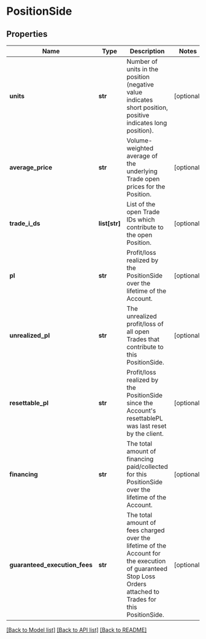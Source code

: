# PositionSide

## Properties
Name | Type | Description | Notes
------------ | ------------- | ------------- | -------------
**units** | **str** | Number of units in the position (negative value indicates short position, positive indicates long position). | [optional] 
**average_price** | **str** | Volume-weighted average of the underlying Trade open prices for the Position. | [optional] 
**trade_i_ds** | **list[str]** | List of the open Trade IDs which contribute to the open Position. | [optional] 
**pl** | **str** | Profit/loss realized by the PositionSide over the lifetime of the Account. | [optional] 
**unrealized_pl** | **str** | The unrealized profit/loss of all open Trades that contribute to this PositionSide. | [optional] 
**resettable_pl** | **str** | Profit/loss realized by the PositionSide since the Account&#39;s resettablePL was last reset by the client. | [optional] 
**financing** | **str** | The total amount of financing paid/collected for this PositionSide over the lifetime of the Account. | [optional] 
**guaranteed_execution_fees** | **str** | The total amount of fees charged over the lifetime of the Account for the execution of guaranteed Stop Loss Orders attached to Trades for this PositionSide. | [optional] 

[[Back to Model list]](../README.md#documentation-for-models) [[Back to API list]](../README.md#documentation-for-api-endpoints) [[Back to README]](../README.md)


